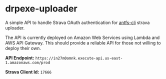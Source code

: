 # drpexe-uploader #
A simple API to handle Strava OAuth authentication for
[antfs-cli](https://github.com/Tigge/antfs-cli) strava uploader.

The API is currently deployed on Amazon Web Services using Lambda and
AWS API Gateway. This should provide a reliable API for those not willing
to deploy their own.


**API Endpoint:** `https://in27m0omnk.execute-api.us-east-1.amazonaws.com/prod`

**Strava Client Id:** `17666`

